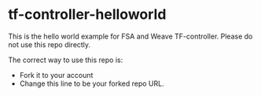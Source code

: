 # tf-controller-helloworld

This is the hello world example for FSA and Weave TF-controller.
Please do not use this repo directly.

The correct way to use this repo is:
  
  * Fork it to your account
  * Change this line to be your forked repo URL.
